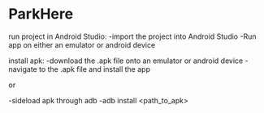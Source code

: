 # ParkHere

run project in Android Studio: 
-import the project into Android Studio
-Run app on either an emulator or android device

install apk:
-download the .apk file onto an emulator or android device
-navigate to the .apk file and install the app

or 

-sideload apk through adb 
-adb install <path_to_apk>
